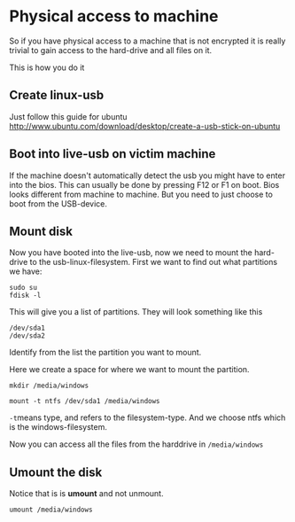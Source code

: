 # Physical access to machine

So if you have physical access to a machine that is not encrypted it is really trivial to gain access to the hard-drive and all files on it.

This is how you do it

## Create linux-usb

Just follow this guide for ubuntu
http://www.ubuntu.com/download/desktop/create-a-usb-stick-on-ubuntu

## Boot into live-usb on victim machine

If the machine doesn't automatically detect the usb you might have to enter into the bios. This can usually be done by pressing F12 or F1 on boot. Bios looks different from machine to machine. But you need to just choose to boot from the USB-device.

## Mount disk

Now you have booted into the live-usb, now we need to mount the hard-drive to the usb-linux-filesystem.
First we want to find out what partitions we have:

```
sudo su
fdisk -l
```
This will give you a list of partitions. They will look something like this

```
/dev/sda1
/dev/sda2
```

Identify from the list the partition you want to mount.

Here we create a space for where we want to mount the partition.
```
mkdir /media/windows
```

```
mount -t ntfs /dev/sda1 /media/windows
```

`-t`means type, and refers to the filesystem-type. And we choose ntfs which is the windows-filesystem.

Now you can access all the files from the harddrive in `/media/windows`

## Umount the disk

Notice that is is **umount** and not unmount.

```
umount /media/windows
```